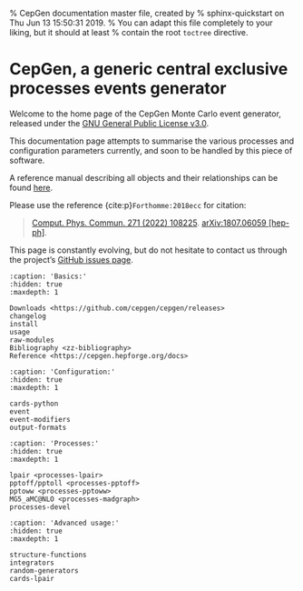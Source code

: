 % CepGen documentation master file, created by
% sphinx-quickstart on Thu Jun 13 15:50:31 2019.
% You can adapt this file completely to your liking, but it should at least
% contain the root `toctree` directive.

# CepGen, a generic central exclusive processes events generator

Welcome to the home page of the CepGen Monte Carlo event generator, released under the [GNU General Public License v3.0](https://www.gnu.org/licenses/gpl-3.0.en.html).

This documentation page attempts to summarise the various processes and configuration parameters currently, and soon to be handled by this piece of software.

A reference manual describing all objects and their relationships can be found [here](https://cepgen.hepforge.org/docs/).

Please use the reference {cite:p}`Forthomme:2018ecc` for citation:

> [Comput. Phys. Commun. 271 (2022) 108225](https://doi.org/10.1016/j.cpc.2021.108225). [arXiv:1807.06059 \[hep-ph\]](https://arxiv.org/abs/1808.06059).

This page is constantly evolving, but do not hesitate to contact us through the project’s [GitHub issues page](https://github.com/cepgen/cepgen/issues).

```{toctree}
:caption: 'Basics:'
:hidden: true
:maxdepth: 1

Downloads <https://github.com/cepgen/cepgen/releases>
changelog
install
usage
raw-modules
Bibliography <zz-bibliography>
Reference <https://cepgen.hepforge.org/docs>
```

```{toctree}
:caption: 'Configuration:'
:hidden: true
:maxdepth: 1

cards-python
event
event-modifiers
output-formats
```

```{toctree}
:caption: 'Processes:'
:hidden: true
:maxdepth: 1

lpair <processes-lpair>
pptoff/pptoll <processes-pptoff>
pptoww <processes-pptoww>
MG5_aMC@NLO <processes-madgraph>
processes-devel
```

```{toctree}
:caption: 'Advanced usage:'
:hidden: true
:maxdepth: 1

structure-functions
integrators
random-generators
cards-lpair

```
